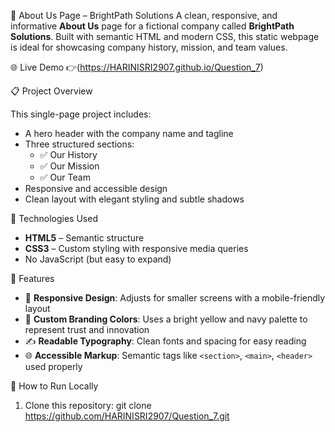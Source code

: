 🏢 About Us Page – BrightPath Solutions
A clean, responsive, and informative **About Us** page for a fictional company called **BrightPath Solutions**. Built with semantic HTML and modern CSS, this static webpage is ideal for showcasing company history, mission, and team values.

🌐 Live Demo
👉(https://HARINISRI2907.github.io/Question_7)  

📋 Project Overview

This single-page project includes:

- A hero header with the company name and tagline
- Three structured sections:
  - ✅ Our History
  - ✅ Our Mission
  - ✅ Our Team
- Responsive and accessible design
- Clean layout with elegant styling and subtle shadows

🧰 Technologies Used

- **HTML5** – Semantic structure  
- **CSS3** – Custom styling with responsive media queries  
- No JavaScript (but easy to expand)

🎯 Features

- 📱 **Responsive Design**: Adjusts for smaller screens with a mobile-friendly layout  
- 🎨 **Custom Branding Colors**: Uses a bright yellow and navy palette to represent trust and innovation  
- ✍️ **Readable Typography**: Clean fonts and spacing for easy reading  
- 🌐 **Accessible Markup**: Semantic tags like `<section>`, `<main>`, `<header>` used properly

🚀 How to Run Locally

1. Clone this repository:
   git clone https://github.com/HARINISRI2907/Question_7.git

